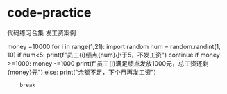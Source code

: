 # code-practice
代码练习合集
发工资案例

money =10000
for i in range(1,21):
    import random
    num = random.randint(1, 10)
    if num<5:
        print(f"员工{i}绩点{num}小于5，不发工资")
        continue
    if money >=1000:
        money -=1000
        print(f"员工{i}满足绩点发放1000元，总工资还剩{money}元")
    else:
        print("余额不足，下个月再发工资")

        break

